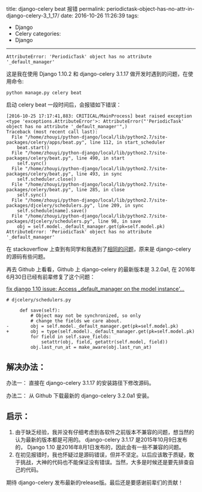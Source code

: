 title: django-celery beat 报错
permalink: periodictask-object-has-no-attr-in-django-celery-3_1_17/
date: 2016-10-26 11:26:39
tags:
- Django
- Celery
categories:
- Django
---

```
AttributeError: 'PeriodicTask' object has no attribute '_default_manager'
```
<!--more-->

这是我在使用 Django 1.10.2 和 django-celery 3.1.17 做开发时遇到的问题，在使用命令:
```
python manage.py celery beat
```
启动 celery beat 一段时间后，会报错如下错误：

```
[2016-10-25 17:17:41,883: CRITICAL/MainProcess] beat raised exception <type 'exceptions.AttributeError'>: AttributeError("'PeriodicTask' object has no attribute '_default_manager'",)
Traceback (most recent call last):
  File "/home/zhouyi/python-django/local/lib/python2.7/site-packages/celery/apps/beat.py", line 112, in start_scheduler
    beat.start()
  File "/home/zhouyi/python-django/local/lib/python2.7/site-packages/celery/beat.py", line 490, in start
    self.sync()
  File "/home/zhouyi/python-django/local/lib/python2.7/site-packages/celery/beat.py", line 493, in sync
    self.scheduler.close()
  File "/home/zhouyi/python-django/local/lib/python2.7/site-packages/celery/beat.py", line 285, in close
    self.sync()
  File "/home/zhouyi/python-django/local/lib/python2.7/site-packages/djcelery/schedulers.py", line 209, in sync
    self.schedule[name].save()
  File "/home/zhouyi/python-django/local/lib/python2.7/site-packages/djcelery/schedulers.py", line 98, in save
    obj = self.model._default_manager.get(pk=self.model.pk)
AttributeError: 'PeriodicTask' object has no attribute '_default_manager'
```

在 stackoverflow 上查到有同学和我遇到了[相同的问题](http://stackoverflow.com/questions/39664493/using-django-celery-beat-locally-i-get-error-periodictask-object-has-no-attrib)，原来是 django-celery 的源码有些问题。

再去 Github 上看看，Github 上 django-celery 的最新版本是 3.2.0a1, 在 2016年6月30日已经有前辈修复了这个问题：

[fix django 1.10 issue: Access _default_manager on the model instance'…](https://github.com/celery/django-celery/commit/803234d03c8f03a149476365496263a921714bba)

```
# djcelery/schedulers.py 

     def save(self):
         # Object may not be synchronized, so only
         # change the fields we care about.
-        obj = self.model._default_manager.get(pk=self.model.pk)
+        obj = type(self.model)._default_manager.get(pk=self.model.pk)
         for field in self.save_fields:
             setattr(obj, field, getattr(self.model, field))
         obj.last_run_at = make_aware(obj.last_run_at)
```

## 解决办法：
办法一： 直接在 django-celery 3.1.17 的安装路径下修改源码。


办法二： 从 Github 下载最新的 django-celery 3.2.0a1 安装。 


## 启示：
1. 由于缺乏经验，我并没有仔细考虑到各软件之前版本不兼容的问题，想当然的认为最新的版本都是可用的。
django-celery 3.1.17 是2015年10月9日发布的， Django 1.10 是2016年8月1日发布的，因此会有一些不兼容的问题。
2. 在初见报错时，我也怀疑过是源码错误，但并不坚定。以后应该敢于质疑，敢于挑战，大神的代码也不能保证没有错误。当然，大多是时候还是要先排查自己的代码。
  
期待 django-celery 发布最新的release版。最后还是要感谢前辈们的贡献！

